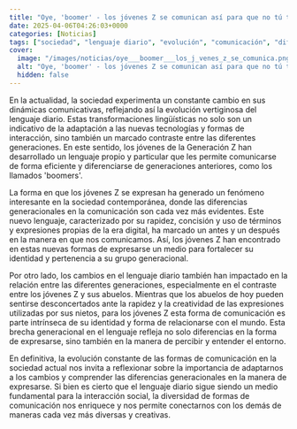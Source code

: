 ```yaml
---
title: "Oye, 'boomer' - los jóvenes Z se comunican así para que no tú te enteres"
date: 2025-04-06T04:26:03+0000
categories: [Noticias]
tags: ["sociedad", "lenguaje diario", "evolución", "comunicación", "diferencias generacionales", "expresarse", "abuelos."]
cover:
  image: "/images/noticias/oye___boomer___los_j_venes_z_se_comunica.png"
  alt: "Oye, 'boomer' - los jóvenes Z se comunican así para que no tú te enteres"
  hidden: false
---
```


En la actualidad, la sociedad experimenta un constante cambio en sus dinámicas comunicativas, reflejando así la evolución vertiginosa del lenguaje diario. Estas transformaciones lingüísticas no solo son un indicativo de la adaptación a las nuevas tecnologías y formas de interacción, sino también un marcado contraste entre las diferentes generaciones. En este sentido, los jóvenes de la Generación Z han desarrollado un lenguaje propio y particular que les permite comunicarse de forma eficiente y diferenciarse de generaciones anteriores, como los llamados 'boomers'.

La forma en que los jóvenes Z se expresan ha generado un fenómeno interesante en la sociedad contemporánea, donde las diferencias generacionales en la comunicación son cada vez más evidentes. Este nuevo lenguaje, caracterizado por su rapidez, concisión y uso de términos y expresiones propias de la era digital, ha marcado un antes y un después en la manera en que nos comunicamos. Así, los jóvenes Z han encontrado en estas nuevas formas de expresarse un medio para fortalecer su identidad y pertenencia a su grupo generacional.

Por otro lado, los cambios en el lenguaje diario también han impactado en la relación entre las diferentes generaciones, especialmente en el contraste entre los jóvenes Z y sus abuelos. Mientras que los abuelos de hoy pueden sentirse desconcertados ante la rapidez y la creatividad de las expresiones utilizadas por sus nietos, para los jóvenes Z esta forma de comunicación es parte intrínseca de su identidad y forma de relacionarse con el mundo. Esta brecha generacional en el lenguaje refleja no solo diferencias en la forma de expresarse, sino también en la manera de percibir y entender el entorno.

En definitiva, la evolución constante de las formas de comunicación en la sociedad actual nos invita a reflexionar sobre la importancia de adaptarnos a los cambios y comprender las diferencias generacionales en la manera de expresarse. Si bien es cierto que el lenguaje diario sigue siendo un medio fundamental para la interacción social, la diversidad de formas de comunicación nos enriquece y nos permite conectarnos con los demás de maneras cada vez más diversas y creativas.
